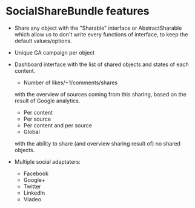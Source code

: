 # SocialShareBundle features

- Share any object with the "Sharable" interface
    or AbstractSharable which allow us to don't
    write every functions of interface, to keep the
    default values/options.
    
- Unique GA campaign per object

- Dashboard interface
    with the list of shared objects and states of
    each content.
    - Number of likes/+1/comments/shares
    
    with the overview of sources coming from this sharing, based
    on the result of Google analytics.
    - Per content
    - Per source
    - Per content and per source
    - Global
    
    with the ability to share (and overview sharing result of) no shared
    objects.
    
- Multiple social adaptaters:
    - Facebook
    - Google+
    - Twitter
    - LinkedIn
    - Viadeo
    